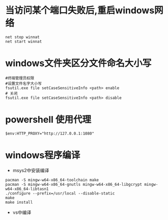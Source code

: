 # 当访问某个端口失败后,重启windows网络

```
net stop winnat
net start winnat
```

# windows文件夹区分文件命名大小写

```
#终端管理员权限
#设置文件名字大小写
fsutil.exe file setCaseSensitiveInfo <path> enable
# 关闭
fsutil.exe file setCaseSensitiveInfo <path> disable
```

# powershell 使用代理

```
$env:HTTP_PROXY="http://127.0.0.1:1080"
```

# windows程序编译

- msys2中安装编译

```
pacman -S mingw-w64-x86_64-toolchain make
pacman -S mingw-w64-x86_64-gnutls mingw-w64-x86_64-libgcrypt mingw-w64-x86_64-libtasn1
./configure --prefix=/usr/local --disable-static
make
make install
```

- vs中编译
